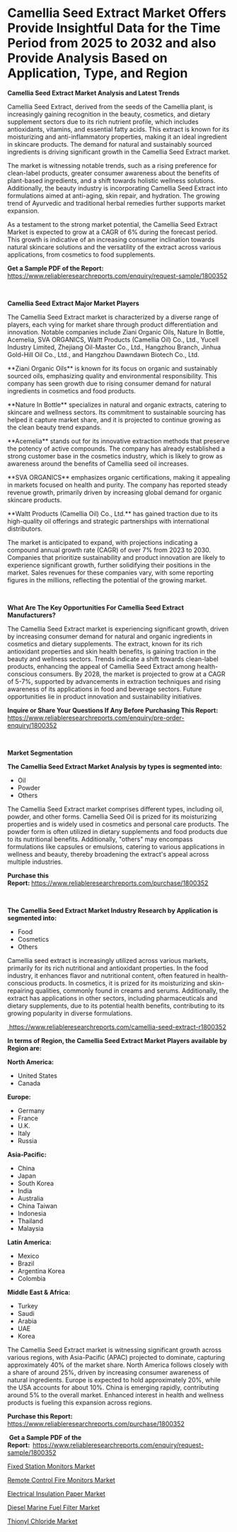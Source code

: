 <p><h1>Camellia Seed Extract Market Offers Provide Insightful Data for the Time Period from 2025 to 2032 and also Provide Analysis Based on Application, Type, and Region</h1></p><p><strong>Camellia Seed Extract Market Analysis and Latest Trends</strong></p>
<p><p>Camellia Seed Extract, derived from the seeds of the Camellia plant, is increasingly gaining recognition in the beauty, cosmetics, and dietary supplement sectors due to its rich nutrient profile, which includes antioxidants, vitamins, and essential fatty acids. This extract is known for its moisturizing and anti-inflammatory properties, making it an ideal ingredient in skincare products. The demand for natural and sustainably sourced ingredients is driving significant growth in the Camellia Seed Extract market.</p><p>The market is witnessing notable trends, such as a rising preference for clean-label products, greater consumer awareness about the benefits of plant-based ingredients, and a shift towards holistic wellness solutions. Additionally, the beauty industry is incorporating Camellia Seed Extract into formulations aimed at anti-aging, skin repair, and hydration. The growing trend of Ayurvedic and traditional herbal remedies further supports market expansion.</p><p>As a testament to the strong market potential, the Camellia Seed Extract Market is expected to grow at a CAGR of 6% during the forecast period. This growth is indicative of an increasing consumer inclination towards natural skincare solutions and the versatility of the extract across various applications, from cosmetics to food supplements.</p></p>
<p><strong>Get a Sample PDF of the Report:&nbsp;</strong> <a href="https://www.reliableresearchreports.com/enquiry/request-sample/1800352?utm_campaign=13&utm_medium=2&utm_source=Github&utm_content=ia&utm_term=01042025&utm_id=camellia-seed-extract">https://www.reliableresearchreports.com/enquiry/request-sample/1800352</a></p>
<p>&nbsp;</p>
<p><strong>Camellia Seed Extract Major Market Players</strong></p>
<p><p>The Camellia Seed Extract market is characterized by a diverse range of players, each vying for market share through product differentiation and innovation. Notable companies include Ziani Organic Oils, Nature In Bottle, Acemelia, SVA ORGANICS, Waltt Products (Camellia Oil) Co., Ltd., Yucell Industry Limited, Zhejiang Oil-Master Co., Ltd., Hangzhou Branch, Jinhua Gold-Hill Oil Co., Ltd., and Hangzhou Dawndawn Biotech Co., Ltd.</p><p>**Ziani Organic Oils** is known for its focus on organic and sustainably sourced oils, emphasizing quality and environmental responsibility. This company has seen growth due to rising consumer demand for natural ingredients in cosmetics and food products.</p><p>**Nature In Bottle** specializes in natural and organic extracts, catering to skincare and wellness sectors. Its commitment to sustainable sourcing has helped it capture market share, and it is projected to continue growing as the clean beauty trend expands.</p><p>**Acemelia** stands out for its innovative extraction methods that preserve the potency of active compounds. The company has already established a strong customer base in the cosmetics industry, which is likely to grow as awareness around the benefits of Camellia seed oil increases.</p><p>**SVA ORGANICS** emphasizes organic certifications, making it appealing in markets focused on health and purity. The company has reported steady revenue growth, primarily driven by increasing global demand for organic skincare products.</p><p>**Waltt Products (Camellia Oil) Co., Ltd.** has gained traction due to its high-quality oil offerings and strategic partnerships with international distributors.</p><p>The market is anticipated to expand, with projections indicating a compound annual growth rate (CAGR) of over 7% from 2023 to 2030. Companies that prioritize sustainability and product innovation are likely to experience significant growth, further solidifying their positions in the market. Sales revenues for these companies vary, with some reporting figures in the millions, reflecting the potential of the growing market.</p></p>
<p>&nbsp;</p>
<p><strong>What Are The Key Opportunities For Camellia Seed Extract Manufacturers?</strong></p>
<p><p>The Camellia Seed Extract market is experiencing significant growth, driven by increasing consumer demand for natural and organic ingredients in cosmetics and dietary supplements. The extract, known for its rich antioxidant properties and skin health benefits, is gaining traction in the beauty and wellness sectors. Trends indicate a shift towards clean-label products, enhancing the appeal of Camellia Seed Extract among health-conscious consumers. By 2028, the market is projected to grow at a CAGR of 5-7%, supported by advancements in extraction techniques and rising awareness of its applications in food and beverage sectors. Future opportunities lie in product innovation and sustainability initiatives.</p></p>
<p><strong>Inquire or Share Your Questions If Any Before Purchasing This Report:</strong> <a href="https://www.reliableresearchreports.com/enquiry/pre-order-enquiry/1800352?utm_campaign=13&utm_medium=2&utm_source=Github&utm_content=ia&utm_term=01042025&utm_id=camellia-seed-extract">https://www.reliableresearchreports.com/enquiry/pre-order-enquiry/1800352</a></p>
<p>&nbsp;</p>
<p><strong>Market Segmentation</strong></p>
<p><strong>The Camellia Seed Extract Market Analysis by types is segmented into:</strong></p>
<p><ul><li>Oil</li><li>Powder</li><li>Others</li></ul></p>
<p><p>The Camellia Seed Extract market comprises different types, including oil, powder, and other forms. Camellia Seed Oil is prized for its moisturizing properties and is widely used in cosmetics and personal care products. The powder form is often utilized in dietary supplements and food products due to its nutritional benefits. Additionally, "others" may encompass formulations like capsules or emulsions, catering to various applications in wellness and beauty, thereby broadening the extract's appeal across multiple industries.</p></p>
<p><strong>Purchase this Report:&nbsp;</strong><a href="https://www.reliableresearchreports.com/purchase/1800352?utm_campaign=13&utm_medium=2&utm_source=Github&utm_content=ia&utm_term=01042025&utm_id=camellia-seed-extract">https://www.reliableresearchreports.com/purchase/1800352</a></p>
<p>&nbsp;</p>
<p><strong>The Camellia Seed Extract Market Industry Research by Application is segmented into:</strong></p>
<p><ul><li>Food</li><li>Cosmetics</li><li>Others</li></ul></p>
<p><p>Camellia seed extract is increasingly utilized across various markets, primarily for its rich nutritional and antioxidant properties. In the food industry, it enhances flavor and nutritional content, often featured in health-conscious products. In cosmetics, it is prized for its moisturizing and skin-repairing qualities, commonly found in creams and serums. Additionally, the extract has applications in other sectors, including pharmaceuticals and dietary supplements, due to its potential health benefits, contributing to its growing popularity in diverse formulations.</p></p>
<p><a href="https://www.reliableresearchreports.com/camellia-seed-extract-r1800352?utm_campaign=13&utm_medium=2&utm_source=Github&utm_content=ia&utm_term=01042025&utm_id=camellia-seed-extract">&nbsp;https://www.reliableresearchreports.com/camellia-seed-extract-r1800352</a></p>
<p><strong>In terms of Region, the Camellia Seed Extract Market Players available by Region are:</strong></p>
<p>
    <p> <strong> North America: </strong>
        <ul>
            <li>United States</li>
            <li>Canada</li>
        </ul>
        </p> 
    <p> <strong> Europe: </strong>
        <ul>
            <li>Germany</li>
            <li>France</li>
            <li>U.K.</li>
            <li>Italy</li>
            <li>Russia</li>
        </ul>
        </p> 
    <p> <strong> Asia-Pacific: </strong>
        <ul>
            <li>China</li>
            <li>Japan</li>
            <li>South Korea</li>
            <li>India</li>
            <li>Australia</li>
            <li>China Taiwan</li>
            <li>Indonesia</li>
            <li>Thailand</li>
            <li>Malaysia</li>
        </ul>
        </p> 
    <p> <strong> Latin America: </strong>
        <ul>
            <li>Mexico</li>
            <li>Brazil</li>
            <li>Argentina Korea</li>
            <li>Colombia</li>
        </ul>
        </p> 
    <p> <strong> Middle East & Africa: </strong>
        <ul>
            <li>Turkey</li>
            <li>Saudi</li>
            <li>Arabia</li>
            <li>UAE</li>
            <li>Korea</li>
        </ul>
    </p>
    </p>
<p><p>The Camellia Seed Extract market is witnessing significant growth across various regions, with Asia-Pacific (APAC) projected to dominate, capturing approximately 40% of the market share. North America follows closely with a share of around 25%, driven by increasing consumer awareness of natural ingredients. Europe is expected to hold approximately 20%, while the USA accounts for about 10%. China is emerging rapidly, contributing around 5% to the overall market. Enhanced interest in health and wellness products is fueling this expansion across regions.</p></p>
<p><strong>Purchase this Report: </strong><a href="https://www.reliableresearchreports.com/purchase/1800352?utm_campaign=13&utm_medium=2&utm_source=Github&utm_content=ia&utm_term=01042025&utm_id=camellia-seed-extract">https://www.reliableresearchreports.com/purchase/1800352</a></p>
<p>&nbsp;<strong>Get a Sample PDF of the Report:&nbsp;&nbsp;</strong><a href="https://www.reliableresearchreports.com/enquiry/request-sample/1800352?utm_campaign=13&utm_medium=2&utm_source=Github&utm_content=ia&utm_term=01042025&utm_id=camellia-seed-extract">https://www.reliableresearchreports.com/enquiry/request-sample/1800352</a></p>
<p><strong></strong></p>
<p><p><a href="https://www.linkedin.com/pulse/projected-cagr-114-fixed-station-monitors-market-analysis-yzvle?utm_campaign=13&utm_medium=2&utm_source=Github&utm_content=ia&utm_term=01042025&utm_id=camellia-seed-extract">Fixed Station Monitors Market</a></p><p><a href="https://www.linkedin.com/pulse/in-depth-remote-control-fire-monitors-market-analysis-examining-lhmpe?utm_campaign=13&utm_medium=2&utm_source=Github&utm_content=ia&utm_term=01042025&utm_id=camellia-seed-extract">Remote Control Fire Monitors Market</a></p><p><a href="https://github.com/karydacamu/Market-Research-Report-List-1/blob/main/electrical-insulation-paper-market.md?utm_campaign=13&utm_medium=2&utm_source=Github&utm_content=ia&utm_term=01042025&utm_id=camellia-seed-extract">Electrical Insulation Paper Market</a></p><p><a href="https://www.linkedin.com/pulse/comprehensive-growth-study-diesel-marine-fuel-filter-market-wejye?utm_campaign=13&utm_medium=2&utm_source=Github&utm_content=ia&utm_term=01042025&utm_id=camellia-seed-extract">Diesel Marine Fuel Filter Market</a></p><p><a href="https://github.com/mafeasavzal/Market-Research-Report-List-1/blob/main/thionyl-chloride-market.md?utm_campaign=13&utm_medium=2&utm_source=Github&utm_content=ia&utm_term=01042025&utm_id=camellia-seed-extract">Thionyl Chloride Market</a></p></p>